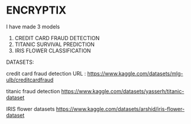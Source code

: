# ENCRYPTIX
I have made 3 models 
1. CREDIT CARD FRAUD DETECTION
2. TITANIC SURVIVAL PREDICTION
3. IRIS FLOWER CLASSIFICATION

DATASETS:

credit card fraud detection
URL : https://www.kaggle.com/datasets/mlg-ulb/creditcardfraud

titanic fraud detection
https://www.kaggle.com/datasets/yasserh/titanic-dataset

IRIS flower datasets
https://www.kaggle.com/datasets/arshid/iris-flower-dataset

